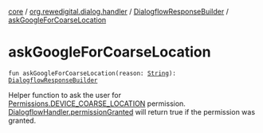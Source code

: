 [core](../../index.md) / [org.rewedigital.dialog.handler](../index.md) / [DialogflowResponseBuilder](index.md) / [askGoogleForCoarseLocation](./ask-google-for-coarse-location.md)

# askGoogleForCoarseLocation

`fun askGoogleForCoarseLocation(reason: `[`String`](https://kotlinlang.org/api/latest/jvm/stdlib/kotlin/-string/index.html)`): `[`DialogflowResponseBuilder`](index.md)

Helper function to ask the user for [Permissions.DEVICE_COARSE_LOCATION](../../org.rewedigital.dialog.model.google/-permissions/-d-e-v-i-c-e_-c-o-a-r-s-e_-l-o-c-a-t-i-o-n.md) permission.
[DialogflowHandler.permissionGranted](../-dialogflow-handler/permission-granted.md) will return true if the permission was granted.

